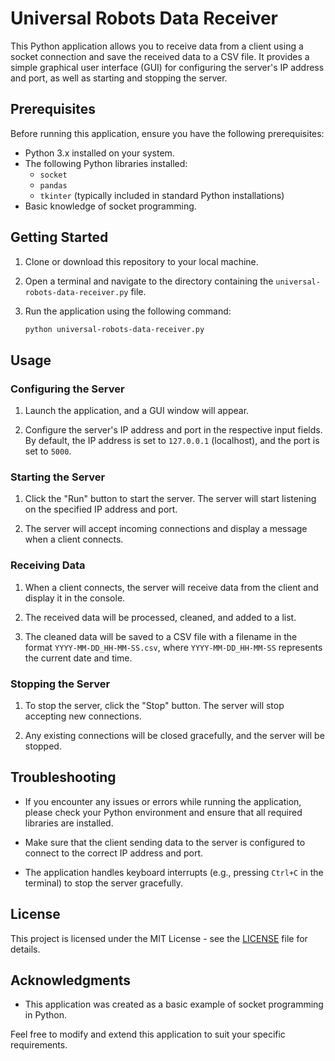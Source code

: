 # Universal Robots Data Receiver

This Python application allows you to receive data from a client using a socket connection and save the received data to a CSV file. It provides a simple graphical user interface (GUI) for configuring the server's IP address and port, as well as starting and stopping the server.

## Prerequisites

Before running this application, ensure you have the following prerequisites:

- Python 3.x installed on your system.
- The following Python libraries installed:
  - `socket`
  - `pandas`
  - `tkinter` (typically included in standard Python installations)
- Basic knowledge of socket programming.

## Getting Started

1. Clone or download this repository to your local machine.

2. Open a terminal and navigate to the directory containing the `universal-robots-data-receiver.py` file.

3. Run the application using the following command:

   ```bash
   python universal-robots-data-receiver.py

## Usage

### Configuring the Server

1. Launch the application, and a GUI window will appear.

2. Configure the server's IP address and port in the respective input fields. By default, the IP address is set to `127.0.0.1` (localhost), and the port is set to `5000`.

### Starting the Server

1. Click the "Run" button to start the server. The server will start listening on the specified IP address and port.

2. The server will accept incoming connections and display a message when a client connects.

### Receiving Data

1. When a client connects, the server will receive data from the client and display it in the console.

2. The received data will be processed, cleaned, and added to a list.

3. The cleaned data will be saved to a CSV file with a filename in the format `YYYY-MM-DD_HH-MM-SS.csv`, where `YYYY-MM-DD_HH-MM-SS` represents the current date and time.

### Stopping the Server

1. To stop the server, click the "Stop" button. The server will stop accepting new connections.

2. Any existing connections will be closed gracefully, and the server will be stopped.

## Troubleshooting

- If you encounter any issues or errors while running the application, please check your Python environment and ensure that all required libraries are installed.

- Make sure that the client sending data to the server is configured to connect to the correct IP address and port.

- The application handles keyboard interrupts (e.g., pressing `Ctrl+C` in the terminal) to stop the server gracefully.

## License

This project is licensed under the MIT License - see the [LICENSE](LICENSE) file for details.

## Acknowledgments

- This application was created as a basic example of socket programming in Python.

Feel free to modify and extend this application to suit your specific requirements.
